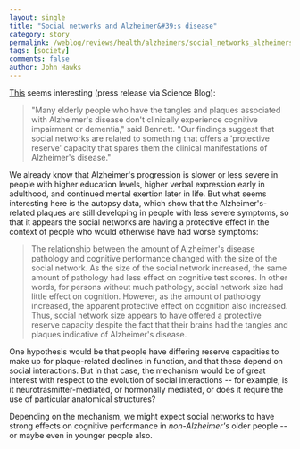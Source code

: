 ```yaml
---
layout: single 
title: "Social networks and Alzheimer&#39;s disease" 
category: story
permalink: /weblog/reviews/health/alzheimers/social_networks_alzheimers_progression_2006.html
tags: [society] 
comments: false 
author: John Hawks 
---
```



<p>
<a href="http://www.scienceblog.com/cms/social_networks_protect_older_adults_against_damaging_effects_of_alzheimer_s_10460.html">This</a> seems interesting (press release via Science Blog): 
</p>

<blockquote>"Many elderly people who have the tangles and plaques associated with Alzheimer's disease don't clinically experience cognitive impairment or dementia," said Bennett. "Our findings suggest that social networks are related to something that offers a 'protective reserve' capacity that spares them the clinical manifestations of Alzheimer's disease."</blockquote>

<p>
We already know that Alzheimer's progression is slower or less severe in people with higher education levels, higher verbal expression early in adulthood, and continued mental exertion later in life. But what seems interesting here is the autopsy data, which show that the Alzheimer's-related plaques are still developing in people with less severe symptoms, so that it appears the social networks are having a protective effect in the context of people who would otherwise have had worse symptoms: 
</p>

<blockquote>The relationship between the amount of Alzheimer's disease pathology and cognitive performance changed with the size of the social network. As the size of the social network increased, the same amount of pathology had less effect on cognitive test scores. In other words, for persons without much pathology, social network size had little effect on cognition. However, as the amount of pathology increased, the apparent protective effect on cognition also increased. Thus, social network size appears to have offered a protective reserve capacity despite the fact that their brains had the tangles and plaques indicative of Alzheimer's disease.</blockquote>

<p>
One hypothesis would be that people have differing reserve capacities to make up for plaque-related declines in function, and that these depend on social interactions. But in that case, the mechanism would be of great interest with respect to the evolution of social interactions -- for example, is it neurotrasmitter-mediated, or hormonally mediated, or does it require the use of particular anatomical structures? 
</p>

<p>
Depending on the mechanism, we might expect social networks to have strong effects on cognitive performance in <i>non-Alzheimer's</i> older people -- or maybe even in younger people also. 
</p>

